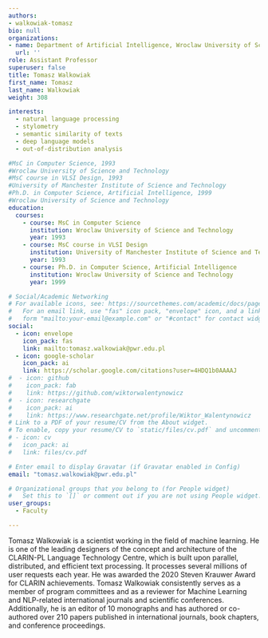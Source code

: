 ```yaml
---
authors:
- walkowiak-tomasz
bio: null
organizations:
- name: Department of Artificial Intelligence, Wroclaw University of Science and Technology
  url: ''
role: Assistant Professor
superuser: false
title: Tomasz Walkowiak
first_name: Tomasz
last_name: Walkowiak
weight: 308

interests:
  - natural language processing
  - stylometry
  - semantic similarity of texts
  - deep language models
  - out-of-distribution analysis

#MsC in Computer Science, 1993
#Wroclaw University of Science and Technology
#MsC course in VLSI Design, 1993
#University of Manchester Institute of Science and Technology
#Ph.D. in Computer Science, Artificial Intelligence, 1999
#Wroclaw University of Science and Technology
education:
  courses:
    - course: MsC in Computer Science
      institution: Wroclaw University of Science and Technology
      year: 1993
    - course: MsC course in VLSI Design
      institution: University of Manchester Institute of Science and Technology
      year: 1993
    - course: Ph.D. in Computer Science, Artificial Intelligence
      institution: Wroclaw University of Science and Technology
      year: 1999

# Social/Academic Networking
# For available icons, see: https://sourcethemes.com/academic/docs/page-builder/#icons
#   For an email link, use "fas" icon pack, "envelope" icon, and a link in the
#   form "mailto:your-email@example.com" or "#contact" for contact widget.
social:
  - icon: envelope
    icon_pack: fas
    link: mailto:tomasz.walkowiak@pwr.edu.pl
  - icon: google-scholar
    icon_pack: ai
    link: https://scholar.google.com/citations?user=4HDQ1b0AAAAJ
#  - icon: github
#    icon_pack: fab
#    link: https://github.com/wiktorwalentynowicz
#  - icon: researchgate
#    icon_pack: ai
#    link: https://www.researchgate.net/profile/Wiktor_Walentynowicz
# Link to a PDF of your resume/CV from the About widget.
# To enable, copy your resume/CV to `static/files/cv.pdf` and uncomment the lines below.
# - icon: cv
#   icon_pack: ai
#   link: files/cv.pdf

# Enter email to display Gravatar (if Gravatar enabled in Config)
email: "tomasz.walkowiak@pwr.edu.pl"

# Organizational groups that you belong to (for People widget)
#   Set this to `[]` or comment out if you are not using People widget.
user_groups:
  - Faculty

---
```

Tomasz Walkowiak is a scientist working in the field of machine learning.  He is one of the leading designers of the concept and architecture of the CLARIN-PL Language Technology Centre, which is built upon parallel, distributed, and efficient text processing. It processes several millions of user requests each year. He was awarded the 2020 Steven Krauwer Award for CLARIN achievements.
Tomasz Walkowiak consistently serves as a member of program committees and as a reviewer for Machine Learning and NLP-related international journals and scientific conferences. Additionally, he is an editor of 10 monographs and has authored or co-authored over 210 papers published in international journals, book chapters, and conference proceedings.
